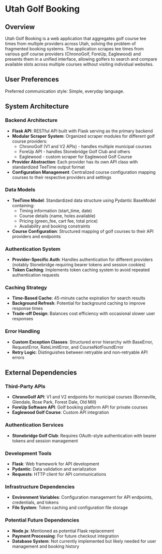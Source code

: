 # Utah Golf Booking

## Overview

Utah Golf Booking is a web application that aggregates golf course tee times from multiple providers across Utah, solving the problem of fragmented booking systems. The application scrapes tee times from various golf course providers (ChronoGolf, ForeUp, Eaglewood) and presents them in a unified interface, allowing golfers to search and compare available slots across multiple courses without visiting individual websites.

## User Preferences

Preferred communication style: Simple, everyday language.

## System Architecture

### Backend Architecture
- **Flask API**: RESTful API built with Flask serving as the primary backend
- **Modular Scraper System**: Organized scraper modules for different golf course providers:
  - ChronoGolf (V1 and V2 APIs) - handles multiple municipal courses
  - ForeUp API - handles Stonebridge Golf Club and others
  - Eaglewood - custom scraper for Eaglewood Golf Course
- **Provider Abstraction**: Each provider has its own API class with standardized TeeTime output format
- **Configuration Management**: Centralized course configuration mapping courses to their respective providers and settings

### Data Models
- **TeeTime Model**: Standardized data structure using Pydantic BaseModel containing:
  - Timing information (start_time, date)
  - Course details (name, holes available)
  - Pricing (green_fee, cart fee, total price)
  - Availability and booking constraints
- **Course Configuration**: Structured mapping of golf courses to their API providers and endpoints

### Authentication System
- **Provider-Specific Auth**: Handles authentication for different providers (notably Stonebridge requiring bearer tokens and session cookies)
- **Token Caching**: Implements token caching system to avoid repeated authentication requests

### Caching Strategy
- **Time-Based Cache**: 45-minute cache expiration for search results
- **Background Refresh**: Potential for background caching to improve response times
- **Trade-off Design**: Balances cost efficiency with occasional slower user responses

### Error Handling
- **Custom Exception Classes**: Structured error hierarchy with BaseError, RequestError, RateLimitError, and CourseNotFoundError
- **Retry Logic**: Distinguishes between retryable and non-retryable API errors

## External Dependencies

### Third-Party APIs
- **ChronoGolf API**: V1 and V2 endpoints for municipal courses (Bonneville, Glendale, Rose Park, Forest Dale, Old Mill)
- **ForeUp Software API**: Golf booking platform API for private courses
- **Eaglewood Golf Course**: Custom API integration

### Authentication Services
- **Stonebridge Golf Club**: Requires OAuth-style authentication with bearer tokens and session management

### Development Tools
- **Flask**: Web framework for API development
- **Pydantic**: Data validation and serialization
- **Requests**: HTTP client for API communications

### Infrastructure Dependencies
- **Environment Variables**: Configuration management for API endpoints, credentials, and tokens
- **File System**: Token caching and configuration file storage

### Potential Future Dependencies
- **Node.js**: Mentioned as potential Flask replacement
- **Payment Processing**: For future checkout integration
- **Database System**: Not currently implemented but likely needed for user management and booking history